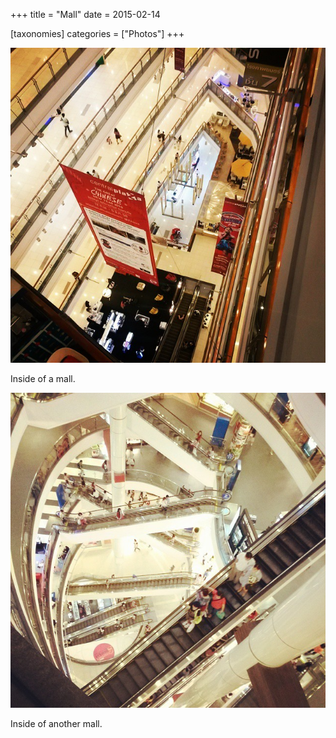+++
title = "Mall"
date = 2015-02-14

[taxonomies]
categories = ["Photos"]
+++

![Mall](mall.jpeg)

Inside of a mall.

<!-- more -->

![Another Mall](another-mall.jpeg)

Inside of another mall.
